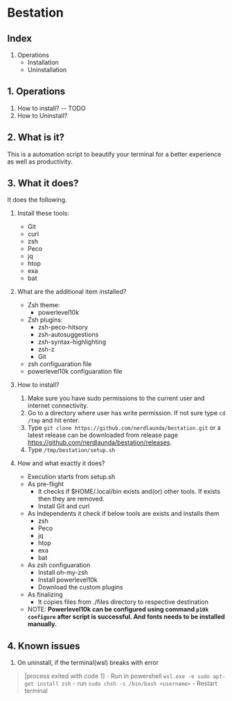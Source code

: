 # Bestation
## Index
1. Operations
    - Installation
    - Uninstallation

## 1. Operations
1. How to install?
-- TODO
2. How to Uninstall?

## 2. What is it?
This is a automation script to beautify your terminal for a better experience as well as productivity. 

## 3. What it does?
It does the following.
1. Install these tools:
    - Git
    - curl
    - zsh 
    - Peco
    - jq
    - htop
    - exa
    - bat
2. What are the additional item installed?
    - Zsh theme:
        - powerlevel10k
    - Zsh plugins:
        - zsh-peco-hitsory
        - zsh-autosuggestions
        - zsh-syntax-highlighting
        - zsh-z
        - Git
    - zsh configuaration file
    - powerlevel10k configuaration file

3. How to install?
    1. Make sure you have sudo permissions to the current user and internet connectivity.
    2. Go to a directory where user has write permission. If not sure type `cd /tmp` and hit enter.
    3. Type `git clone https://github.com/nerdlaunda/bestation.git`
    or a latest release can be downloaded from release page https://github.com/nerdlaunda/bestation/releases.
    4. Type `/tmp/bestation/setup.sh`

4. How and what exactly it does?
    - Execution starts from setup.sh
    - As pre-flight 
        - It checks if $HOME/.local/bin exists and(or) other tools. If exists then they are removed.
        - Install Git and curl
    - As Independents it check if below tools are exists and installs them
        - zsh 
        - Peco
        - jq
        - htop
        - exa
        - bat
    - As zsh configuaration
        - Install oh-my-zsh
        - Install powerlevel10k
        - Download the custom plugins
    - As finalizing
        - It copies files from ./files directory to respective destination
    - NOTE: **Powerlevel10k can be configured using command `p10k configure` after script is successful. And fonts needs to be installed manually.**

## 4. Known issues
1. On uninstall, if the terminal(wsl) breaks with error 
> [process exited with code 1] 
    - Run in powershell `wsl.exe -e sudo apt-get install zsh`
    - run `sudo chsh -s /bin/bash <username>`
    - Restart terminal